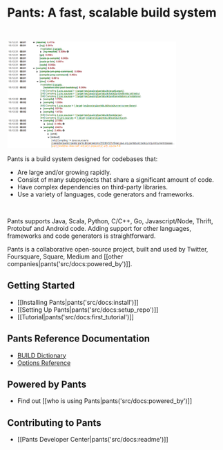 Pants: A fast, scalable build system
====================================
<br/>

<img class="index-report-server-page-img" src="images/report-server-page.png" alt="Pants Report Page"
     width="391px" height="246px" />

Pants is a build system designed for codebases that:

+ Are large and/or growing rapidly.
+ Consist of many subprojects that share a significant amount of code.
+ Have complex dependencies on third-party libraries.
+ Use a variety of languages, code generators and frameworks.

<br/>

Pants supports Java, Scala, Python, C/C++, Go, Javascript/Node, Thrift, Protobuf and Android code.
Adding support for other languages, frameworks and code generators is straightforward.

<p class="index-intro-text"></p>

Pants is a collaborative open-source project, built and used by Twitter, Foursquare, Square,
Medium and [[other companies|pants('src/docs:powered_by')]].


Getting Started
---------------

+ [[Installing Pants|pants('src/docs:install')]]
+ [[Setting Up Pants|pants('src/docs:setup_repo')]]
+ [[Tutorial|pants('src/docs:first_tutorial')]]

Pants Reference Documentation
-----------------------------

+ <a href="build_dictionary.html">BUILD Dictionary</a>
+ <a href="options_reference.html">Options Reference</a>

Powered by Pants
----------------

+ Find out [[who is using Pants|pants('src/docs:powered_by')]]

Contributing to Pants
---------------------

+ [[Pants Developer Center|pants('src/docs:readme')]]
